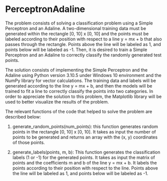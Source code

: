 # PerceptronAdaline

The problem consists of solving a classification problem using a Simple Perceptron and an Adaline. A two-dimensional training data must be generated within the rectangle [0, 10] x [0, 10] and the points must be labeled according to their position with respect to a line y = mx + b that also passes through the rectangle. Points above the line will be labeled as 1, and points below will be labeled as -1. Then, it is desired to train a Simple Perceptron and an Adaline to correctly classify the randomly generated test points.

The solution consists of implementing the Simple Perceptron and the Adaline using Python version 3.10.5 under Windows 10 environment and the NumPy library for vector calculations. The training data and labels will be generated according to the line y = mx + b, and then the models will be trained to fit a line to correctly classify the points into two categories. In order to appreciate the solution to this problem, the Matplotlib library will be used to better visualize the results of the problem.

The relevant functions of the code that helped to solve the problem are described below:

   1) generate_random_points(num_points): this function generates random points in the rectangle [0, 10] x [0, 10]. It takes as input the number of points to be generated and returns an array with the (x, y) coordinates of those points.

  
   2) generate_labels(points, m, b): This function generates the classification labels (1 or -1) for the generated points. It takes as input the matrix of points and the coefficients m and b of the line y = mx + b. It labels the points according to their position with respect to the line. Points above the line will be labeled as 1, and points below will be labeled as -1.



